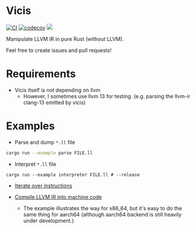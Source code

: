 # Vicis

[![CI](https://github.com/maekawatoshiki/vicis/workflows/Rust/badge.svg)](https://github.com/maekawatoshiki/vicis/actions/workflows/rust.yml)
[![codecov](https://codecov.io/gh/maekawatoshiki/vicis/branch/master/graph/badge.svg)](https://codecov.io/gh/maekawatoshiki/vicis)
[![](http://img.shields.io/badge/license-MIT-blue.svg)](./LICENSE)

Manipulate LLVM IR in pure Rust (without LLVM).

Feel free to create issues and pull requests!

# Requirements

- Vicis itself is not depending on llvm
  - However, I sometimes use llvm 13 for testing. (e.g. parsing the llvm-ir clang-13 emitted by vicis)

# Examples

- Parse and dump `*.ll` file

```sh
cargo run --example parse FILE.ll
```

- Interpret `*.ll` file

```
cargo run --example interpreter FILE.ll # --release
```

- [Iterate over instructions](./core/examples/iterate.rs)

- [Compile LLVM IR into machine code](./codegen/examples/example_x86_64.rs)
  - The example illustrates the way for x86_64, but it's easy to do the same thing for aarch64 (although aarch64 backend is still heavily under development.)

